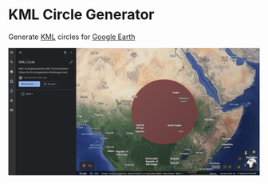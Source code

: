 KML Circle Generator
=================================

Generate [KML](https://developers.google.com/kml) circles for [Google Earth](https://earth.google.com/web/)

![KML circle in Google Earth](./kml-circle.png)